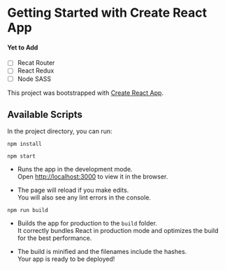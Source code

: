 # Getting Started with Create React App

#### Yet to Add

- [ ] Recat Router
- [ ] React Redux
- [ ] Node SASS

This project was bootstrapped with [Create React App](https://github.com/facebook/create-react-app).

## Available Scripts

In the project directory, you can run:

```
npm install
```

```
npm start
```

- Runs the app in the development mode.\
  Open [http://localhost:3000](http://localhost:3000) to view it in the browser.

- The page will reload if you make edits.\
  You will also see any lint errors in the console.

```
npm run build
```

- Builds the app for production to the `build` folder.\
  It correctly bundles React in production mode and optimizes the build for the best performance.

- The build is minified and the filenames include the hashes.\
  Your app is ready to be deployed!

